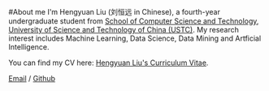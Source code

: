 #About me
I'm Hengyuan Liu (刘恒远 in Chinese), a fourth-year undergraduate student from [School of Computer Science and Technology](https://cs.ustc.edu.cn/), [University of Science and Technology of China (USTC)](https://ustc.edu.cn/). My research interest includes Machine Learning, Data Science, Data Mining and Artficial Intelligence.

You can find my CV here: [Hengyuan Liu's Curriculum Vitae](../assets/Curriculum_Vitae.pdf).

[Email](mailto:koler@mail.ustc.edu.cn) / [Github](https://github.com/KolerL)
